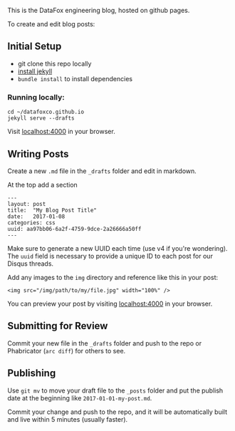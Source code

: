 This is the DataFox engineering blog, hosted on github pages.

To create and edit blog posts:

## Initial Setup

- git clone this repo locally
- [install jekyll](https://help.github.com/articles/setting-up-your-github-pages-site-locally-with-jekyll/)
- `bundle install` to install dependencies

### Running locally:

    cd ~/datafoxco.github.io
    jekyll serve --drafts

Visit [localhost:4000](http://localhost:4000) in your browser.

## Writing Posts

Create a new `.md` file in the `_drafts` folder and edit in markdown.

At the top add a section

    ---
    layout: post
    title:  "My Blog Post Title"
    date:   2017-01-08
    categories: css
    uuid: aa97bb06-6a2f-4759-9dce-2a26666a50ff
    ---

Make sure to generate a new UUID each time (use v4 if you're wondering). The `uuid` field is necessary to provide a unique ID to each post for our Disqus threads.

Add any images to the `img` directory and reference like this in your post:

    <img src="/img/path/to/my/file.jpg" width="100%" />

You can preview your post by visiting [localhost:4000](http://localhost:4000) in your browser.


## Submitting for Review

Commit your new file in the `_drafts` folder and push to the repo or Phabricator (`arc diff`) for others to see.


## Publishing

Use `git mv` to move your draft file to the `_posts` folder and put the publish date at the beginning like `2017-01-01-my-post.md`.

Commit your change and push to the repo, and it will be automatically built and live within 5 minutes (usually faster).


